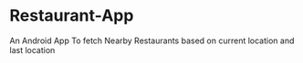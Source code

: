 # Restaurant-App
An Android App To fetch Nearby Restaurants based on current location and last location
